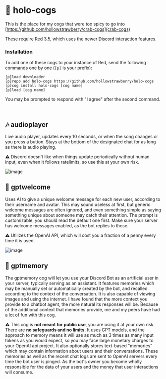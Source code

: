 # 🍓 holo-cogs

This is the place for my cogs that were too spicy to go into [https://github.com/hollowstrawberry/crab-cogs](crab-cogs)

These require Red 3.5, which uses the newer Discord interaction features.

### Installation

To add one of these cogs to your instance of Red, send the following commands one by one (`[p]` is your prefix):
```
[p]load downloader
[p]repo add holo-cogs https://github.com/hollowstrawberry/holo-cogs
[p]cog install holo-cogs [cog name]
[p]load [cog name]
```

You may be prompted to respond with "I agree" after the second command.

&nbsp;

## 🎶 audioplayer

Live audio player, updates every 10 seconds, or when the song changes or you press a button. Stays at the bottom of the designated chat for as long as there is audio playing.

⚠️ Discord doesn't like when things update periodically without human input, even when it follows ratelimits, so use this at your own risk.

![image](https://github.com/user-attachments/assets/7c77467c-7cac-4dac-a02e-ca06b9f296b5)

## 🚪 gptwelcome

Uses AI to give a unique welcome message for each new user, according to their username and avatar. This may sound useless at first, but generic welcome messages are often ignored, and even something simple as saying something unique about someone may catch their attention. The prompt is customizable, you should read the default one first. Make sure your server has welcome messages enabled, as the bot replies to those.

⚠️ Utilizes the OpenAI API, which will cost you a fraction of a penny every time it is used.

![image](https://github.com/user-attachments/assets/46c8e4a8-7cc7-4ff6-b864-5ee132c7ec6c)

## 🤖 gptmemory

The gptmemory cog will let you use your Discord Bot as an artificial user in your server, typically serving as an assistant. It features memories which may be manually set or automatically created by the bot, and recalled according to the context of the conversation. It is also capable of viewing images and using the internet. I have found that the more context you provide to a chatbot agent, the more natural its responses will be. Because of the additional context that memories provide, me and my peers have had a lot of fun with this cog.

⚠️ This cog is **not meant for public use**, you are using it at your own risk. There are **no safeguards and no limits.** It uses GPT models, and the approach to memory means it will use as much as 3 times as many input tokens as you would expect, so you may face large monetary charges to your OpenAI api project. It also optionally stores text-based \"memories\" which may contain information about users and their conversations. These memories as well as the recent chat logs are sent to OpenAI servers every time the bot user is pinged. As the bot's owner you become wholly responsible for the data of your users and the money that user interactions will consume.



